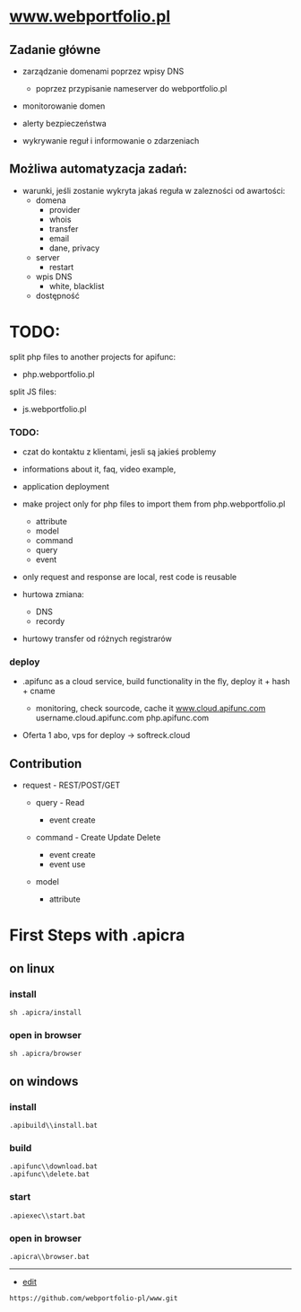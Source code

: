# www.webportfolio.pl

## Zadanie główne

+ zarządzanie domenami poprzez wpisy DNS
  + poprzez przypisanie nameserver do webportfolio.pl

+ monitorowanie domen
+ alerty bezpieczeństwa
+ wykrywanie reguł i informowanie o zdarzeniach

## Możliwa automatyzacja zadań:
+ warunki, jeśli zostanie wykryta jakaś reguła w zalezności od awartości:
  + domena
    + provider
    + whois
    + transfer
    + email
    + dane, privacy
  + server
    + restart
  + wpis DNS
    + white, blacklist
  + dostępność

# TODO:

split php files to another projects for apifunc:

+ php.webportfolio.pl
  
split JS files:

+ js.webportfolio.pl


### TODO:
+ czat do kontaktu z klientami, jesli są jakieś problemy
+ informations about it, faq, video example,
+ application deployment
+ make project only for php files to import them from php.webportfolio.pl
    + attribute
    + model
    + command
    + query
    + event

+ only request and response are local, rest code is reusable

+ hurtowa zmiana:
    + DNS
    + recordy
    
+ hurtowy transfer od różnych registrarów


### deploy

+ .apifunc as a cloud service, build functionality in the fly, deploy it + hash + cname
    + monitoring, check sourcode, cache it
www.cloud.apifunc.com
    username.cloud.apifunc.com
        php.apifunc.com
      
+ Oferta 1 abo, vps for deploy -> softreck.cloud
  



## Contribution

+ request - REST/POST/GET
    + query - Read
        + event create
        
    + command - Create Update Delete
        + event create
        + event use
      
    + model
        + attribute
    
    

# First Steps with .apicra

## on linux

### install
    sh .apicra/install

### open in browser
    sh .apicra/browser

## on windows

### install
    .apibuild\\install.bat

### build
    .apifunc\\download.bat
    .apifunc\\delete.bat

### start
    .apiexec\\start.bat

### open in browser
    .apicra\\browser.bat





---
+ [edit](https://github.com/webportfolio-pl/www/edit/main/README.md)

```
https://github.com/webportfolio-pl/www.git
```
